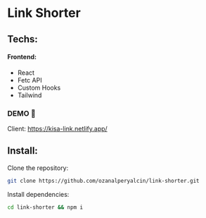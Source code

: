 # Link Shorter

## Techs:

#### Frontend:

- React
- Fetc API
- Custom Hooks
- Tailwind

### DEMO 🔴

Client: https://kisa-link.netlify.app/

## Install:

Clone the repository:

```bash
git clone https://github.com/ozanalperyalcin/link-shorter.git
```

Install dependencies:

```bash
cd link-shorter && npm i
```
